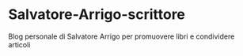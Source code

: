 # Salvatore-Arrigo-scrittore
Blog personale di Salvatore Arrigo per promuovere libri e condividere articoli

